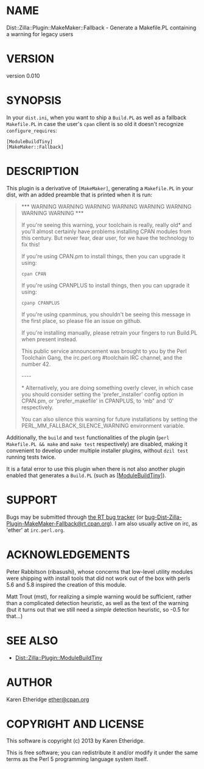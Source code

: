 # NAME

Dist::Zilla::Plugin::MakeMaker::Fallback - Generate a Makefile.PL containing a warning for legacy users

# VERSION

version 0.010

# SYNOPSIS

In your `dist.ini`, when you want to ship a `Build.PL` as well as a fallback
`Makefile.PL` in case the user's `cpan` client is so old it doesn't recognize
`configure_requires`:

    [ModuleBuildTiny]
    [MakeMaker::Fallback]

# DESCRIPTION

This plugin is a derivative of `[MakeMaker]`, generating a `Makefile.PL` in
your dist, with an added preamble that is printed when it is run:

> \*\*\* WARNING WARNING WARNING WARNING WARNING WARNING WARNING WARNING \*\*\*
>
> If you're seeing this warning, your toolchain is really, really old\* and you'll
> almost certainly have problems installing CPAN modules from this century. But
> never fear, dear user, for we have the technology to fix this!
>
> If you're using CPAN.pm to install things, then you can upgrade it using:
>
>     cpan CPAN
>
> If you're using CPANPLUS to install things, then you can upgrade it using:
>
>     cpanp CPANPLUS
>
> If you're using cpanminus, you shouldn't be seeing this message in the first
> place, so please file an issue on github.
>
> If you're installing manually, please retrain your fingers to run Build.PL
> when present instead.
>
> This public service announcement was brought to you by the Perl Toolchain
> Gang, the irc.perl.org #toolchain IRC channel, and the number 42.
>
> \----
>
> \* Alternatively, you are doing something overly clever, in which case you
> should consider setting the 'prefer\_installer' config option in CPAN.pm, or
> 'prefer\_makefile' in CPANPLUS, to 'mb" and '0' respectively.
>
> You can also silence this warning for future installations by setting the
> PERL\_MM\_FALLBACK\_SILENCE\_WARNING environment variable.

Additionally, the `build` and `test` functionalities of the plugin
(`perl Makefile.PL && make` and `make test` respectively) are
disabled, making it convenient to develop under multiple installer plugins,
without `dzil test` running tests twice.

It is a fatal error to use this plugin when there is not also another
plugin enabled that generates a `Build.PL` (such as
[\[ModuleBuildTiny\]](https://metacpan.org/pod/Dist::Zilla::Plugin::ModuleBuildTiny)).

# SUPPORT

Bugs may be submitted through [the RT bug tracker](https://rt.cpan.org/Public/Dist/Display.html?Name=Dist-Zilla-Plugin-MakeMaker-Fallback)
(or [bug-Dist-Zilla-Plugin-MakeMaker-Fallback@rt.cpan.org](mailto:bug-Dist-Zilla-Plugin-MakeMaker-Fallback@rt.cpan.org)).
I am also usually active on irc, as 'ether' at `irc.perl.org`.

# ACKNOWLEDGEMENTS

Peter Rabbitson (ribasushi), whose concerns that low-level utility modules
were shipping with install tools that did not work out of the box with perls
5.6 and 5.8 inspired the creation of this module.

Matt Trout (mst), for realizing a simple warning would be sufficient, rather
than a complicated detection heuristic, as well as the text of the warning
(but it turns out that we still need a _simple_ detection heuristic, so -0.5
for that...)

# SEE ALSO

- [Dist::Zilla::Plugin::ModuleBuildTiny](https://metacpan.org/pod/Dist::Zilla::Plugin::ModuleBuildTiny)

# AUTHOR

Karen Etheridge <ether@cpan.org>

# COPYRIGHT AND LICENSE

This software is copyright (c) 2013 by Karen Etheridge.

This is free software; you can redistribute it and/or modify it under
the same terms as the Perl 5 programming language system itself.

